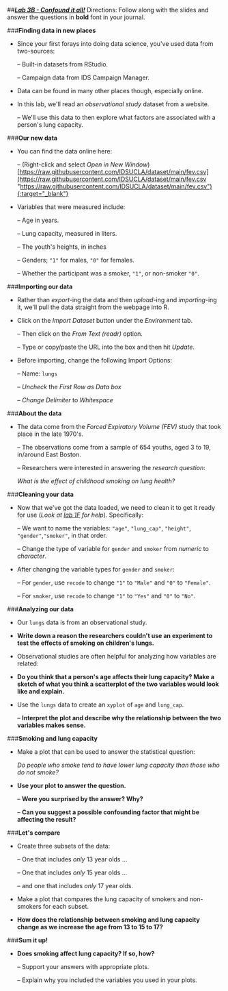 ##***<u>Lab 3B - Confound it all!</u>***
Directions: Follow along with the slides and answer the questions in **bold** font in your journal.

###**Finding data in new places**
* Since your first forays into doing data science, you've used data from two-sources:

    – Built-in datasets from RStudio.

    – Campaign data from IDS Campaign Manager.
    
* Data can be found in many other places though, especially online.

* In this lab, we'll read an *observational study* dataset from a website.

    – We'll use this data to then explore what factors are associated with a person's lung
    capacity.

###**Our new data**
* You can find the data online here:

    – (Right-click and select *Open in New Window*)<br> 
    [https://raw.githubusercontent.com/IDSUCLA/dataset/main/fev.csv](https://raw.githubusercontent.com/IDSUCLA/dataset/main/fev.csv "https://raw.githubusercontent.com/IDSUCLA/dataset/main/fev.csv"){:target="_blank"}

* Variables that were measured include:

    – Age in years.

    – Lung capacity, measured in liters.

    – The youth's heights, in inches

    – Genders; ```"1"``` for males, ```"0"``` for females.

    – Whether the participant was a smoker, ```"1"```, or non-smoker ```"0"```.

###**Importing our data**
* Rather than *export*-ing the data and then *upload*-ing and *importing*-ing it, we'll pull the data
straight from the webpage into R.

* Click on the *Import Dataset* button under the *Environment* tab.

    – Then click on the *From Text (readr)* option.

    – Type or copy/paste the URL into the box and then hit *Update*.

* Before importing, change the following Import Options:

    – Name: ```lungs```

    – *Uncheck* the *First Row as Data box*

    – *Change Delimiter* to *Whitespace*

###**About the data**
* The data come from the *Forced Expiratory Volume (FEV)* study that took place in the late
1970's.

    – The observations come from a sample of 654 youths, aged 3 to 19, in/around East
    Boston.

    – Researchers were interested in answering the *research question*:

    *What is the effect of childhood smoking on lung health?*

###**Cleaning your data**

* Now that we've got the data loaded, we need to clean it to get it ready for use (*Look at [lab
1F](../unit1/lab1f.md) for help*). Specifically:

    – We want to name the variables: ```"age"```, ```"lung_cap"```, ```"height"```,
    ```"gender"```,```"smoker"```, in that order.

    – Change the type of variable for ```gender``` and ```smoker``` from *numeric* to *character*.

* After changing the variable types for ```gender``` and ```smoker```:

    – For ```gender```, use ```recode``` to change ```"1"``` to ```"Male"``` and ```"0"``` to ```"Female"```.

    – For ```smoker```, use ```recode``` to change ```"1"``` to ```"Yes"``` and ```"0"``` to ```"No"```.

###**Analyzing our data**
* Our ```lungs``` data is from an observational study.

* **Write down a reason the researchers couldn't use an experiment to test the effects of
smoking on children's lungs.**

* Observational studies are often helpful for analyzing how variables are related:

* **Do you think that a person's age affects their lung capacity? Make a sketch of what
you think a scatterplot of the two variables would look like and explain.**

* Use the ```lungs``` data to create an ```xyplot``` of ```age``` and ```lung_cap```.

    – **Interpret the plot and describe why the relationship between the two variables
    makes sense.**

###**Smoking and lung capacity**
* Make a plot that can be used to answer the statistical question:

    *Do people who smoke tend to have lower lung capacity than those who do not smoke?*

* **Use your plot to answer the question.**

    – **Were you surprised by the answer? Why?**

    – **Can you suggest a possible confounding factor that might be affecting the
    result?**

###**Let's compare**
* Create three subsets of the data:

    – One that includes *only* 13 year olds ...

    – One that includes *only* 15 year olds ...

    – and one that includes *only* 17 year olds.

* Make a plot that compares the lung capacity of smokers and non-smokers for each subset.

* **How does the relationship between smoking and lung capacity change as we
increase the age from 13 to 15 to 17?**

###**Sum it up!**
* **Does smoking affect lung capacity? If so, how?**

    – Support your answers with appropriate plots.

    – Explain why you included the variables you used in your plots.